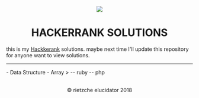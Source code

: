 <center><img src="https://d3keuzeb2crhkn.cloudfront.net/hackerrank/assets/styleguide/logo_wordmark-f5c5eb61ab0a154c3ed9eda24d0b9e31.svg"></center>
<h1 align="center">HACKERRANK SOLUTIONS</h1>
<p>this is my <a href="https://www.hackerrank.com">Hackkerank</a> solutions. maybe next time I'll update this repository for anyone want to view solutions.</p>
<hr>
- Data Structure - Array >
-- ruby
-- php
<br>
<br>
<p align="center">&copy rietzche elucidator 2018</p>
